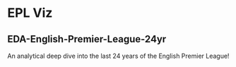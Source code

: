 # EPL Viz
## EDA-English-Premier-League-24yr
An analytical deep dive into the last 24 years of the English Premier League!
